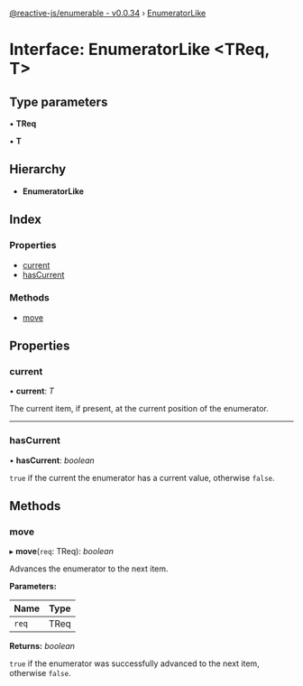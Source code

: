 [@reactive-js/enumerable - v0.0.34](../README.md) › [EnumeratorLike](enumeratorlike.md)

# Interface: EnumeratorLike <**TReq, T**>

## Type parameters

▪ **TReq**

▪ **T**

## Hierarchy

* **EnumeratorLike**

## Index

### Properties

* [current](enumeratorlike.md#current)
* [hasCurrent](enumeratorlike.md#hascurrent)

### Methods

* [move](enumeratorlike.md#move)

## Properties

###  current

• **current**: *T*

The current item, if present, at the current position of the enumerator.

___

###  hasCurrent

• **hasCurrent**: *boolean*

`true` if the current the enumerator has a current value, otherwise `false`.

## Methods

###  move

▸ **move**(`req`: TReq): *boolean*

Advances the enumerator to the next item.

**Parameters:**

Name | Type |
------ | ------ |
`req` | TReq |

**Returns:** *boolean*

`true` if the enumerator was successfully advanced to the next item, otherwise `false`.
